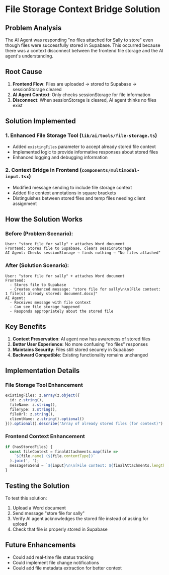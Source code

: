 # File Storage Context Bridge Solution

## Problem Analysis
The AI Agent was responding "no files attached for Sally to store" even though files were successfully stored in Supabase. This occurred because there was a context disconnect between the frontend file storage and the AI agent's understanding.

## Root Cause
1. **Frontend Flow**: Files are uploaded → stored to Supabase → sessionStorage cleared
2. **AI Agent Context**: Only checks sessionStorage for file information
3. **Disconnect**: When sessionStorage is cleared, AI agent thinks no files exist

## Solution Implemented

### 1. Enhanced File Storage Tool (`lib/ai/tools/file-storage.ts`)
- Added `existingFiles` parameter to accept already stored file context
- Implemented logic to provide informative responses about stored files
- Enhanced logging and debugging information

### 2. Context Bridge in Frontend (`components/multimodal-input.tsx`)
- Modified message sending to include file storage context
- Added file context annotations in square brackets
- Distinguishes between stored files and temp files needing client assignment

## How the Solution Works

### Before (Problem Scenario):
```
User: "store file for sally" + attaches Word document
Frontend: Stores file to Supabase, clears sessionStorage
AI Agent: Checks sessionStorage → finds nothing → "No files attached"
```

### After (Solution Scenario):
```
User: "store file for sally" + attaches Word document
Frontend: 
  - Stores file to Supabase
  - Creates enhanced message: "store file for sally\n\n[File context: 1 file(s) already stored: document.docx]"
AI Agent: 
  - Receives message with file context
  - Can see file storage happened
  - Responds appropriately about the stored file
```

## Key Benefits
1. **Context Preservation**: AI agent now has awareness of stored files
2. **Better User Experience**: No more confusing "no files" responses
3. **Maintains Security**: Files still stored securely in Supabase
4. **Backward Compatible**: Existing functionality remains unchanged

## Implementation Details

### File Storage Tool Enhancement
```typescript
existingFiles: z.array(z.object({
  id: z.string(),
  fileName: z.string(),
  fileType: z.string(),
  fileUrl: z.string(),
  clientName: z.string().optional()
})).optional().describe("Array of already stored files (for context)")
```

### Frontend Context Enhancement
```typescript
if (hasStoredFiles) {
  const fileContext = finalAttachments.map(file => 
    `${file.name} (${file.contentType})`
  ).join(', ');
  messageToSend = `${input}\n\n[File context: ${finalAttachments.length} file(s) already stored: ${fileContext}]`;
}
```

## Testing the Solution
To test this solution:
1. Upload a Word document
2. Send message "store file for sally"
3. Verify AI agent acknowledges the stored file instead of asking for upload
4. Check that file is properly stored in Supabase

## Future Enhancements
- Could add real-time file status tracking
- Could implement file change notifications
- Could add file metadata extraction for better context